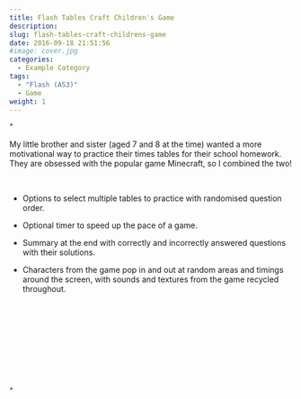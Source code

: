 ```yaml
---
title: Flash Tables Craft Children's Game
description: 
slug: flash-tables-craft-childrens-game
date: 2016-09-18 21:51:56
#image: cover.jpg
categories:
  - Example Category
tags:
  - "Flash (AS3)"
  - Game
weight: 1
---
```


"<p>My little brother and sister (aged 7 and 8 at the time) wanted a more motivational way to practice their times tables for their school homework. They are obsessed with the popular game Minecraft, so I combined the two!</p>
<br>
<ul style=""list-style-type:square"">
  <li><p>Options to select multiple tables to practice with randomised question order.</p></li>
  <li><p>Optional timer to speed up the pace of a game.</p></li>
  <li><p>Summary at the end with correctly and incorrectly answered questions with their solutions.</p></li>
  <li><p>Characters from the game pop in and out at random areas and timings around the screen, with sounds and textures from the game recycled throughout.</p></li>
</ul>

<div class=""col-xs-12 centre-padding vertical-padding"">
  <div class=""video-container"">
    <object width=""686"" height=""400"" class=""img-shadow"">
        <param name=""movie"" value=""content/tables_craft/tablescraft.swf"">
        <embed src=""content/tables_craft/tablescraft.swf"" width=""686"" height=""400""></embed>
    </object>
  </div>
</div>"